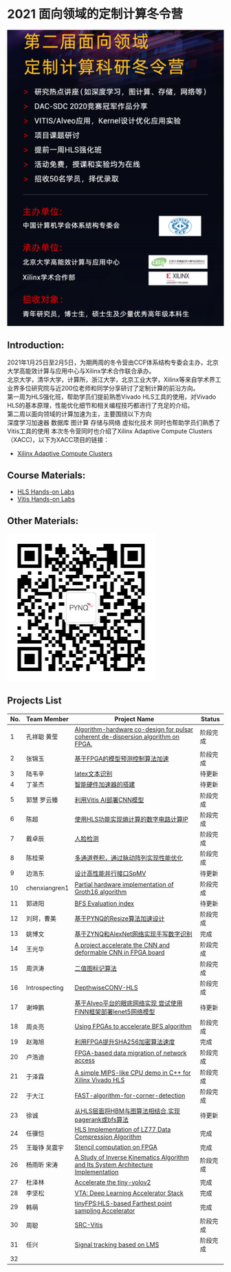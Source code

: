 # 2021 面向领域的定制计算冬令营

![image](image/WinterCAMP2021-1.PNG)

## Introduction:
2021年1月25日至2月5日，为期两周的冬令营由CCF体系结构专委会主办，北京大学高能效计算与应用中心与Xilinx学术合作联合承办。  
北京大学，清华大学，计算所，浙江大学，北京工业大学，Xilinx等来自学术界工业界多位研究院与近200位老师和同学分享研讨了定制计算的前沿方向。  
第一周为HLS强化班，帮助学员们提前熟悉Vivado HLS工具的使用，对Vivado HLS的基本原理，性能优化细节和相关编程技巧都进行了充足的介绍。  
第二周以面向领域的计算加速为主，主要围绕以下方向  
深度学习加速器  数据库  图计算  存储与网络  虚拟化技术
同时也帮助学员们熟悉了Vitis工具的使用
本次冬令营同时也介绍了Xilinx Adaptive Compute Clusters（XACC)，以下为XACC项目的链接：
*  [Xilinx Adaptive Compute Clusters](https://xilinx.github.io/xacc/)

## Course Materials:
* [HLS Hands-on Labs](https://github.com/xupgit/High-Level-Synthesis-Flow-on-Zynq-using-Vivado-HLS)
* [Vitis Hands-on Labs](https://xilinx.github.io/xup_compute_acceleration/)

## Other Materials:
![image](image/qrcode_Pynq_small.jpg)

## Projects List

No. | Team Member | Project Name | Status
-|-|-|-
1| 孔祥聪 黄莹| [Algorithm-hardware co-design for pulsar coherent de-dispersion algorithm on FPGA.](https://github.com/kongxiangcong/Pulsar-FPGA)| 阶段完成
2| 张锦玉 | [基于FPGA的模型预测控制算法加速](https://github.com/zhang-jinyu/IIoT-SPYN/tree/2021_CN_WinterCamp)| 阶段完成
3| 陆韦辛| [latex文本识别]( https://github.com/aceansgar/latex_recognition/blob/main/readme.md) | 待更新
4| 丁圣杰| [智能硬件加速器的搭建](https://github.com/AI-Unicorn-D/Design-of-accelerator-based-on-zcu104/blob/main/README.md)| 待更新
5| 郭慧 罗云臻| [利用Vitis AI部署CNN模型](https://github.com/CSU-GH/XilinxWinterCampProject)| 阶段完成
6| 陈超 | [使用HLS功能实现熵计算的数字电路计算IP](https://github.com/AllenChenChao/20210208HLS_for_entropy)| 阶段完成
7| 戴卓辰 | [人脸检测](https://github.com/XS30/Face-detection-in-PYNQ) | 阶段完成
8| 陈桂荣 | [多通道卷积，通过脉动阵列实现性能优化](https://github.com/minicarbon/winter_camp_project) | 阶段完成
9| 边浩东 | [设计高性能并行接口SpMV](https://github.com/nulidangxueshen/2021_Xilinx_FPGA_SpMV/blob/main/README.md) | 待更新
10| chenxiangren1 | [Partial hardware implementation of Groth16 algorithm](https://github.com/chenxiangren1/Groth16) | 阶段完成
11| 郭进阳 | [BFS Evaluation index](https://github.com/Jinyang-Guo/HBM-BFS) | 待更新
12| 刘珂，曹美|[基于PYNQ的Resize算法加速设计](https://github.com/onWayforever/Xilinx_winterCamp/blob/master/readMe.md)| 阶段完成
13| 姚博文 |[基于ZYNQ和AlexNet网络实现手写数字识别](https://github.com/yobuwen/hello-one) | 完成
14| 王光华 | [A project accelerate the CNN and deformable CNN in FPGA board](https://github.com/meicale/Acc_DeCNN_on_FPGA) | 阶段完成
15| 周洪涛 |[二值图标记算法](https://github.com/ZhouHunt/Two-Scan-Labeling-implemented-on-FPGA) | 阶段完成
16| Introspecting| [DepthwiseCONV-HLS](https://github.com/Introspecting/DepthwiseCONV-HLS) | 阶段完成
17| 谢坤鹏 | [基于Alveo平台的眼底网络实现 尝试使用FINN框架部署lenet5网络模型](https://github.com/xiekunpeng/Xilinx_Wintercamp) | 待更新
18| 周炎亮 | [Using FPGAs to accelerate BFS algorithm](https://github.com/triode-zyl/BFS-on-FPGA) | 阶段完成
19| 赵海旭| [利用FPGA提升SHA256加密算法速度](https://github.com/zhaohaixu/SHA256-FPGA-HLS) | 完成
20| 卢浩迪 | [FPGA-based data migration of network access](https://github.com/Lhoddy/fpga_demo) | 阶段完成
21| 于泽霖 | [A simple MIPS-like CPU demo in C++ for Xilinx Vivado HLS](https://github.com/junglehust/Vivado_HLS-Demo/blob/main/README.md) | 阶段完成
22| 于大江 | [FAST-algorithm-for-corner-detection](https://github.com/djgq2020/FAST-algorithm-for-corner-detection/blob/main/README.md) | 阶段完成
23| 徐诚 | [从HLS层面将HBM与图算法相结合,实现pagerank或bfs算法](https://github.com/jerryxucheng/vitis) | 待更新
24| 任骥恺 | [HLS Implementation of LZ77 Data Compression Algorithm](https://github.com/bjrjk/HLS-LZ77) | 完成
25| 王璇铮 吴震宇 | [Stencil computation on FPGA](https://github.com/KevinLikesDringCoffe/Stencil-computation-on-FPGA) | 完成
26| 杨雨昕 宋涛 | [A Study of Inverse Kinematics Algorithm and Its System Architecture Implementation](https://github.com/CICS-ICT/ik-acceleration) | 阶段完成
27| 杜泽林 | [Accelerate the tiny-yolov2](https://github.com/duzelin/Convor.git) | 完成
28| 李坚松 | [VTA: Deep Learning Accelerator Stack](https://gitee.com/json-lee/fpga-getting-started ) | 完成
29| 韩萌 | [tinyFPS:HLS-based Farthest point sampling Accelerator](https://github.com/hanm2019/tinyFPS) | 完成
30| 周聪 | [SRC-Vitis](https://github.com/sazczmh/SRC-Vitis) | 阶段完成
31| 任兴 | [Signal tracking based on LMS](https://github.com/rx978871284/Signal-tracking-based-on-LMS.git) | 阶段完成
32| 
